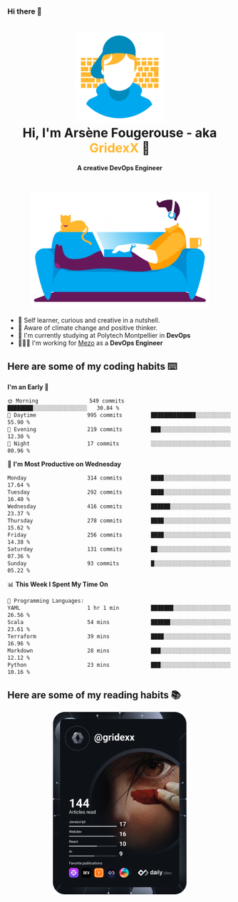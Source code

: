 ### Hi there 👋

<!--
**GridexX/gridexx** is a ✨ _special_ ✨ repository because its `README.md` (this file) appears on your GitHub profile.

Here are some ideas to get you started:

- 🔭 I’m currently working on ...
- 🌱 I’m currently learning ...
- 👯 I’m looking to collaborate on ...
- 🤔 I’m looking for help with ...
- 💬 Ask me about ...
- 📫 How to reach me: ...
- 😄 Pronouns: ...
- ⚡ Fun fact: ...
-->


<!-- Header -->
<h1 align="center">
  <img src="./images/user_profile.png" width="200">
  <br>
  Hi, I'm Arsène Fougerouse - aka <span style="color:#ffb72e">GridexX</span> 👋
</h1>


<p align="center">
  <b>A creative DevOps Engineer </b>
</p>
<br/>
<p align="center">
  <img src="./images/man_couch.png" width="400">
</p>

- 🎨 Self learner, curious and creative in a nutshell. 
- 🌱 Aware of climate change and positive thinker.
- 📕 I'm currently studying at Polytech Montpellier in **DevOps**
- 👨🏻‍💻 I'm working for [Mezo](https://meso-lr.umontpellier.fr/) as a **DevOps Engineer**


## Here are some of my coding habits ⌨️

<!-- Add a section about tech and Ops stack
  Like this one : https://github.com/Xanthus58#-tech-stack
-->
<!--START_SECTION:waka-->
**I'm an Early 🐤** 

```text
🌞 Morning                549 commits         ████████░░░░░░░░░░░░░░░░░   30.84 % 
🌆 Daytime                995 commits         ██████████████░░░░░░░░░░░   55.90 % 
🌃 Evening                219 commits         ███░░░░░░░░░░░░░░░░░░░░░░   12.30 % 
🌙 Night                  17 commits          ░░░░░░░░░░░░░░░░░░░░░░░░░   00.96 % 
```
📅 **I'm Most Productive on Wednesday** 

```text
Monday                   314 commits         ████░░░░░░░░░░░░░░░░░░░░░   17.64 % 
Tuesday                  292 commits         ████░░░░░░░░░░░░░░░░░░░░░   16.40 % 
Wednesday                416 commits         ██████░░░░░░░░░░░░░░░░░░░   23.37 % 
Thursday                 278 commits         ████░░░░░░░░░░░░░░░░░░░░░   15.62 % 
Friday                   256 commits         ████░░░░░░░░░░░░░░░░░░░░░   14.38 % 
Saturday                 131 commits         ██░░░░░░░░░░░░░░░░░░░░░░░   07.36 % 
Sunday                   93 commits          █░░░░░░░░░░░░░░░░░░░░░░░░   05.22 % 
```


📊 **This Week I Spent My Time On** 

```text
💬 Programming Languages: 
YAML                     1 hr 1 min          ███████░░░░░░░░░░░░░░░░░░   26.56 % 
Scala                    54 mins             ██████░░░░░░░░░░░░░░░░░░░   23.61 % 
Terraform                39 mins             ████░░░░░░░░░░░░░░░░░░░░░   16.96 % 
Markdown                 28 mins             ███░░░░░░░░░░░░░░░░░░░░░░   12.12 % 
Python                   23 mins             ███░░░░░░░░░░░░░░░░░░░░░░   10.16 % 
```


<!--END_SECTION:waka-->

## Here are some of my reading habits 📚
<div  align="center">
  <img src="./images/devcard.svg" width="300">
</div>
